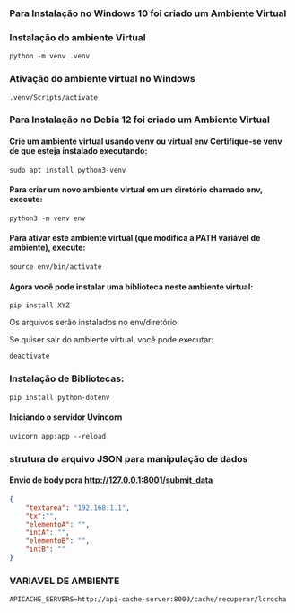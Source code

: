### Para Instalação no Windows 10 foi criado um Ambiente Virtual

### Instalação do ambiente Virtual

```shell
python -m venv .venv
```

### Ativação do ambiente virtual no Windows

```shell
.venv/Scripts/activate
```

### Para Instalação no Debia 12 foi criado um Ambiente Virtual
 #### Crie um ambiente virtual usando venv ou virtual env Certifique-se venv de que esteja instalado executando:
```shell
sudo apt install python3-venv
```
#### Para criar um novo ambiente virtual em um **diretório chamado env**, execute:
```shell
python3 -m venv env
```
#### Para ativar este ambiente virtual (que modifica a PATH variável de ambiente), execute:
```shell
source env/bin/activate
```
#### Agora você pode instalar uma biblioteca neste ambiente virtual:
```shell
pip install XYZ
```
Os arquivos serão instalados no env/diretório.

Se quiser sair do ambiente virtual, você pode executar:
```shell
deactivate
```

### Instalação de Bibliotecas: 
```shell
pip install python-dotenv
```
#### Iniciando o servidor Uvincorn
```shell
uvicorn app:app --reload
```

### strutura do arquivo JSON para manipulação de dados

#### Envio de body pora http://127.0.0.1:8001/submit_data
```json
{
    "textarea": "192.168.1.1",
    "tx":"",
    "elementoA": "",
    "intA": "",
    "elementoB": "",
    "intB": ""
}
```

### VARIAVEL DE AMBIENTE
```.env
APICACHE_SERVERS=http://api-cache-server:8000/cache/recuperar/lcrocha
```